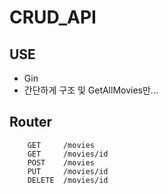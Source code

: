 # CRUD_API

## USE

- Gin
- 간단하게 구조 및 GetAllMovies만...

## Router

```
    GET     /movies
    GET     /movies/id
    POST    /movies
    PUT     /movies/id
    DELETE  /movies/id
```
